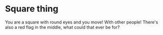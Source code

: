 # Square thing
You are a square with round eyes and you move! With other people! There's also a red flag in the middle, what could that ever be for?